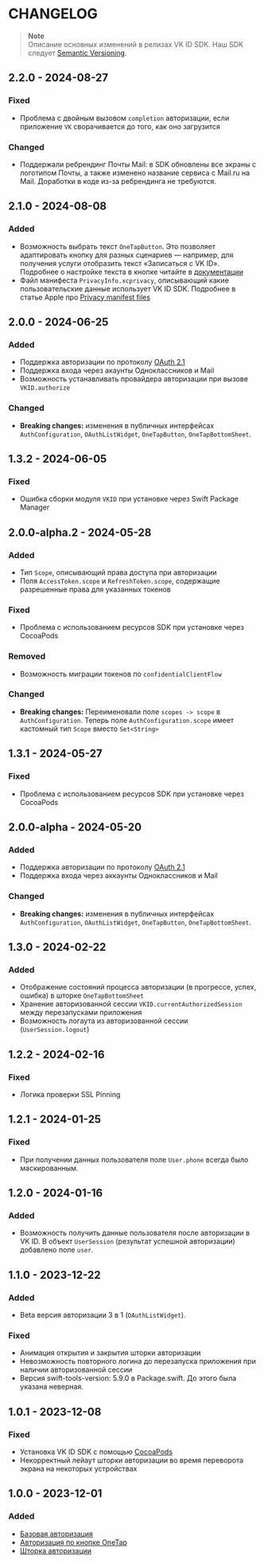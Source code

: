 # CHANGELOG

> **Note**\
> Описание основных изменений в релизах VK ID SDK. Наш SDK следует [Semantic Versioning](https://semver.org/spec/v2.0.0.html).

## 2.2.0 - 2024-08-27

### Fixed
- Проблема с двойным вызовом `completion` авторизации, если приложение `VK` сворачивается до того, как оно загрузится

### Changed
- Поддержали ребрендинг Почты Mail: в SDK обновлены все экраны с логотипом Почты, а также изменено название сервиса с Mail.ru на Mail. Доработки в коде из-за ребрендинга не требуются.

## 2.1.0 - 2024-08-08

### Added
- Возможность выбрать текст `OneTapButton`. Это позволяет адаптировать кнопку для разных сценариев — например, для получения услуги отобразить текст «Записаться c VK ID». Подробнее о настройке текста в кнопке читайте в [документации](https://id.vk.com/about/business/go/docs/ru/vkid/latest/vk-id/connection/elements/onetap-button/onetap-ios)
- Файл манифеста `PrivacyInfo.xcprivacy`, описывающий какие пользовательские данные использует VK ID SDK. Подробнее в статье Apple про [Privacy manifest files](https://developer.apple.com/documentation/bundleresources/privacy_manifest_files) 

## 2.0.0 - 2024-06-25

### Added
- Поддержка авторизации по протоколу [OAuth 2.1](https://datatracker.ietf.org/doc/html/draft-ietf-oauth-v2-1-10)
- Поддержка входа через акаунты Одноклассников и Mail
- Возможность устанавливать провайдера авторизации при вызове `VKID.authorize`

### Changed
- **Breaking changes:** изменения в публичных интерфейсах `AuthConfiguration`, `OAuthListWidget`, `OneTapButton`, `OneTapBottomSheet`.

## 1.3.2 - 2024-06-05

### Fixed
- Ошибка сборки модуля `VKID` при установке через Swift Package Manager

## 2.0.0-alpha.2 - 2024-05-28

### Added
- Тип `Scope`, описывающий права доступа при авторизации
- Поля `AccessToken.scope` и `RefreshToken.scope`, содержащие разрешенные права для указанных токенов 

### Fixed
- Проблема с использованием ресурсов SDK при установке через CocoaPods

### Removed
- Возможность миграции токенов по `confidentialClientFlow`

### Changed
- **Breaking changes:** Переименовали поле `scopes -> scope` в `AuthConfiguration`. Теперь поле `AuthConfiguration.scope` имеет кастомный тип `Scope` вместо `Set<String>`

## 1.3.1 - 2024-05-27

### Fixed
- Проблема с использованием ресурсов SDK при установке через CocoaPods

## 2.0.0-alpha - 2024-05-20

### Added
- Поддержка авторизации по протоколу [OAuth 2.1](https://datatracker.ietf.org/doc/html/draft-ietf-oauth-v2-1-10)
- Поддержка входа через аккаунты Одноклассников и Mail

### Changed
- **Breaking changes:** изменения в публичных интерфейсах `AuthConfiguration`, `OAuthListWidget`, `OneTapButton`, `OneTapBottomSheet`.


## 1.3.0 - 2024-02-22

### Added
- Отображение состояний процесса авторизации (в прогрессе, успех, ошибка) в шторке `OneTapBottomSheet`
- Хранение авторизованной сессии `VKID.currentAuthorizedSession` между перезапусками приложения
- Возможность логаута из авторизованной сессии (`UserSession.logout`)

## 1.2.2 - 2024-02-16

### Fixed
- Логика проверки SSL Pinning

## 1.2.1 - 2024-01-25

### Fixed
- При получении данных пользователя поле `User.phone` всегда было маскированным.

## 1.2.0 - 2024-01-16

### Added
- Возможность получить данные пользователя после авторизации в VK ID. В объект `UserSession` (результат успешной авторизации) добавлено поле `user`.

## 1.1.0 - 2023-12-22

### Added
- Beta версия авторизации 3 в 1 (`OAuthListWidget`).

### Fixed
- Анимация открытия и закрытия шторки авторизации
- Невозможность повторного логина до перезапуска приложения при наличии авторизованной сессии
- Версия swift-tools-version: 5.9.0 в Package.swift. До этого была указана неверная.

## 1.0.1 - 2023-12-08

### Fixed
- Установка VK ID SDK с помощью [CocoaPods](https://cocoapods.org)
- Некорректный лейаут шторки авторизации во время переворота экрана на некоторых устройствах

## 1.0.0 - 2023-12-01

### Added
- [Базовая авторизация](https://id.vk.com/business/go/docs/ru/vkid/latest/vk-id/connection/ios/auth)
- [Авторизация по кнопке OneTap](https://id.vk.com/business/go/docs/ru/vkid/latest/vk-id/connection/ios/onetap)
- [Шторка авторизации](https://id.vk.com/business/go/docs/ru/vkid/latest/vk-id/connection/ios/onetap)
